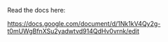 Read the docs here:

https://docs.google.com/document/d/1Nk1kV4Qy2g-t0mUWgBfnXSu2yadwtvd914QdHv0vrnk/edit